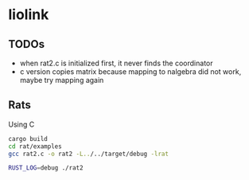 # liolink

## TODOs
- when rat2.c is initialized first, it never finds the coordinator
- c version copies matrix because mapping to nalgebra did not work, maybe try mapping again

## Rats

Using C
```bash
cargo build
cd rat/examples
gcc rat2.c -o rat2 -L../../target/debug -lrat

RUST_LOG=debug ./rat2
```

